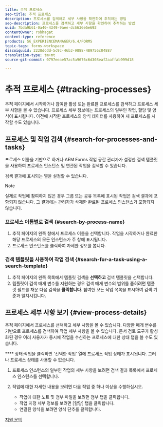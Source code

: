 ```yaml
---
title: 추적 프로세스
seo-title: 추적 프로세스
description: 프로세스를 검색하고 세부 사항을 확인하여 추적하는 방법
seo-description: 프로세스를 검색하고 세부 사항을 확인하여 추적하는 방법
uuid: 7bda9b61-0a40-4349-9aee-dc6636e5e692
contentOwner: robhagat
content-type: reference
products: SG_EXPERIENCEMANAGER/6.4/FORMS
topic-tags: forms-workspace
discoiquuid: 2228dcdd-5c9c-46b3-9888-489756c04887
translation-type: tm+mt
source-git-commit: 0797eeae57ac5a9676c6d308eaf2aaffab999d18

---
```



# 추적 프로세스 {#tracking-processes}

추적 페이지에서 시작하거나 참여한 활성 또는 완료된 프로세스를 검색하고 프로세스 세부 사항을 볼 수 있습니다. 프로세스 세부 정보에는 프로세스의 일부인 작업, 할당 및 양식이 표시됩니다. 이전에 시작한 프로세스의 양식 데이터를 사용하여 새 프로세스를 시작할 수도 있습니다.

## 프로세스 및 작업 검색 {#search-for-processes-and-tasks}

프로세스 이름을 기반으로 하거나 AEM Forms 작업 공간 관리자가 설정한 검색 템플릿을 사용하여 프로세스 인스턴스 및 연관된 작업을 검색할 수 있습니다.

검색 결과에 표시되는 열을 설정할 수 있습니다.

>[!NOTE]
>
>실제로 작업에 참여하지 않은 경우 그룹 또는 공유 목록에 표시된 작업은 검색 결과에 포함되지 않습니다. 그 결과에는 관리자가 삭제한 완료된 프로세스 인스턴스가 포함되지 않습니다.

### 프로세스 이름별로 검색 {#search-by-process-name}

1. 추적 페이지의 왼쪽 창에서 프로세스 이름을 선택합니다. 작업을 시작하거나 완료한 해당 프로세스의 모든 인스턴스가 주 창에 표시됩니다.
1. 프로세스 인스턴스를 클릭하여 자세한 정보를 봅니다.

### 검색 템플릿을 사용하여 작업 검색 {#search-for-a-task-using-a-search-template}

1. 추적 페이지의 왼쪽 목록에서 템플릿 검색을 **선택하고** 검색 템플릿을 선택합니다.
1. 템플릿이 검색 매개 변수를 지원하는 경우 검색 매개 변수의 범위를 좁히려면 템플릿 필드를 채운 다음 검색을 **클릭합니다**. 참여한 모든 작업 목록을 표시하여 검색 기준과 일치시킵니다.

## 프로세스 세부 사항 보기 {#view-process-details}

추적 페이지에서 프로세스를 선택하고 세부 사항을 볼 수 있습니다. 다양한 매개 변수를 기반으로 프로세스를 검색하여 작업 세부 사항을 볼 수 있습니다. 문서 검토 도구가 활성화된 경우 여러 사용자가 동시에 작업을 수신하는 프로세스에 대한 상태 탭을 볼 수도 있습니다.

**** 상태:작업을 클릭하면 &#39;선택한 작업&#39; 열에 프로세스 작업 상태가 표시됩니다. 그러나 프로세스 상태를 사용할 수 없습니다.

1. 프로세스 인스턴스의 일부인 작업의 세부 사항을 보려면 검색 결과 목록에서 프로세스 인스턴스를 선택합니다.
1. 작업에 대한 자세한 내용을 보려면 다음 작업 중 하나 이상을 수행하십시오.

   * 작업에 대한 노트 및 첨부 파일을 보려면 첨부 탭을 클릭합니다.
   * 작업 지정 세부 정보를 보려면 [할당] 탭을 클릭합니다.
   * 연결된 양식을 보려면 양식 단추를 클릭합니다.

[지원 문의](https://www.adobe.com/account/sign-in.supportportal.html)

